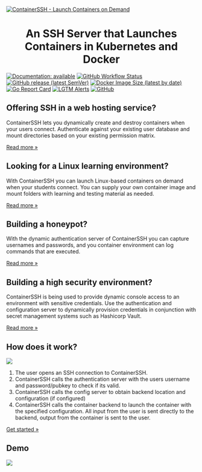 [![ContainerSSH - Launch Containers on Demand](https://containerssh.github.io/images/logo-for-embedding.svg)](https://containerssh.io/)

<!--suppress HtmlDeprecatedAttribute -->
<h1 align="center">An SSH Server that Launches Containers in Kubernetes and Docker</h1>

[![Documentation: available](https://img.shields.io/badge/documentation-available-green?style=for-the-badge)](https://containerssh.github.io/)
[![GitHub Workflow Status](https://img.shields.io/github/workflow/status/containerssh/containerssh/goreleaser?style=for-the-badge)](https://github.com/containerssh/containerssh/actions)
[![GitHub release (latest SemVer)](https://img.shields.io/github/v/release/containerssh/containerssh?sort=semver&style=for-the-badge)](https://github.com/containerssh/containerssh/releases)
[![Docker Image Size (latest by date)](https://img.shields.io/docker/image-size/containerssh/containerssh?style=for-the-badge)](http://hub.docker.com/r/containerssh/containerssh)
[![Go Report Card](https://goreportcard.com/badge/github.com/containerssh/containerssh?style=for-the-badge)](https://goreportcard.com/report/github.com/containerssh/containerssh)
[![LGTM Alerts](https://img.shields.io/lgtm/alerts/github/ContainerSSH/ContainerSSH?style=for-the-badge)](https://lgtm.com/projects/g/ContainerSSH/ContainerSSH/)
[![GitHub](https://img.shields.io/github/license/containerssh/containerssh?style=for-the-badge)](LICENSE.md)

## Offering SSH in a web hosting service?

ContainerSSH lets you dynamically create and destroy containers when your users connect. Authenticate against your existing user database and mount directories based on your existing permission matrix.

[Read more »](https://containerssh.io/usecases/webhosting/)

## Looking for a Linux learning environment?

With ContainerSSH you can launch Linux-based containers on demand when your students connect. You can supply your own container image and mount folders with learning and testing material as needed.</p>

[Read more »](https://containerssh.io/usecases/learning/)

## Building a honeypot?

With the dynamic authentication server of ContainerSSH you can capture usernames and passwords, and you container environment can log commands that are executed.

[Read more »](https://containerssh.io/usecases/honeypots/)

## Building a high security environment?

ContainerSSH is being used to provide dynamic console access to an environment with sensitive credentials. Use the authentication and configuration server to dynamically provision credentials in conjunction with secret management systems such as Hashicorp Vault.

[Read more »](https://containerssh.io/usecases/security/)

## How does it work?

![](https://containerssh.io/images/architecture.svg)

1. The user opens an SSH connection to ContainerSSH.
2. ContainerSSH calls the authentication server with the users username and password/pubkey to check if its valid.
3. ContainerSSH calls the config server to obtain backend location and configuration (if configured)
4. ContainerSSH calls the container backend to launch the container with the
   specified configuration. All input from the user is sent directly to the backend, output from the container is sent
   to the user.
   
[Get started »](https://containerssh.io/quickstart/)

## Demo

![](https://containerssh.io/images/ssh-in-action.gif)